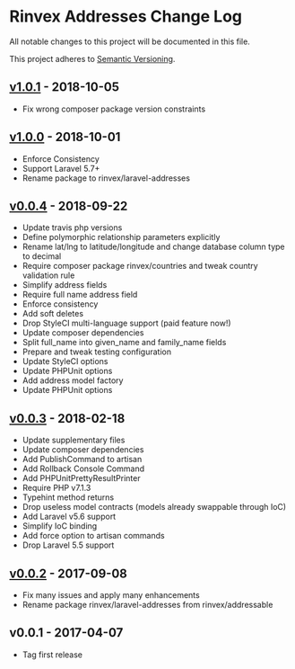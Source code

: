 # Rinvex Addresses Change Log

All notable changes to this project will be documented in this file.

This project adheres to [Semantic Versioning](CONTRIBUTING.md).


## [v1.0.1] - 2018-10-05
- Fix wrong composer package version constraints

## [v1.0.0] - 2018-10-01
- Enforce Consistency
- Support Laravel 5.7+
- Rename package to rinvex/laravel-addresses

## [v0.0.4] - 2018-09-22
- Update travis php versions
- Define polymorphic relationship parameters explicitly
- Rename lat/lng to latitude/longitude and change database column type to decimal
- Require composer package rinvex/countries and tweak country validation rule
- Simplify address fields
- Require full name address field
- Enforce consistency
- Add soft deletes
- Drop StyleCI multi-language support (paid feature now!)
- Update composer dependencies
- Split full_name into given_name and family_name fields
- Prepare and tweak testing configuration
- Update StyleCI options
- Update PHPUnit options
- Add address model factory
- Update PHPUnit options

## [v0.0.3] - 2018-02-18
- Update supplementary files
- Update composer dependencies
- Add PublishCommand to artisan
- Add Rollback Console Command
- Add PHPUnitPrettyResultPrinter
- Require PHP v7.1.3
- Typehint method returns
- Drop useless model contracts (models already swappable through IoC)
- Add Laravel v5.6 support
- Simplify IoC binding
- Add force option to artisan commands
- Drop Laravel 5.5 support

## [v0.0.2] - 2017-09-08
- Fix many issues and apply many enhancements
- Rename package rinvex/laravel-addresses from rinvex/addressable

## v0.0.1 - 2017-04-07
- Tag first release

[v1.0.1]: https://github.com/rinvex/laravel-addresses/compare/v1.0.1...v1.0.1
[v1.0.0]: https://github.com/rinvex/laravel-addresses/compare/v0.0.4...v1.0.0
[v0.0.4]: https://github.com/rinvex/laravel-addresses/compare/v0.0.3...v0.0.4
[v0.0.3]: https://github.com/rinvex/laravel-addresses/compare/v0.0.2...v0.0.3
[v0.0.2]: https://github.com/rinvex/laravel-addresses/compare/v0.0.1...v0.0.2
